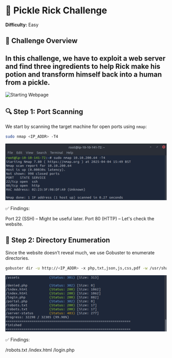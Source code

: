 # 🥒 Pickle Rick Challenge  
**Difficulty:** Easy  

## 📝 Challenge Overview  
In this challenge, we have to exploit a web server and find **three ingredients** to help Rick make his potion and transform himself back into a human from a pickle.  
---
![Starting Webpage](images/startingpage.pnh)

## 🔍 Step 1: Port Scanning  

We start by scanning the target machine for open ports using `nmap`:  

```bash
sudo nmap <IP_ADDR> -T4
```
![Nmap Scan Results](images/Nmapscan.png)

✅ Findings:

Port 22 (SSH) – Might be useful later.
Port 80 (HTTP) – Let's check the website.

## 🔎 Step 2: Directory Enumeration
Since the website doesn’t reveal much, we use Gobuster to enumerate directories.

```bash
gobuster dir -u http://<IP_ADDR> -x php,txt,json,js,css,pdf -w /usr/share/wordlists/dirb/common.txt
```
![Gobuster Scan Results](images/gobusterscan.png)

✅ Findings:

/robots.txt
/index.html
/login.php
